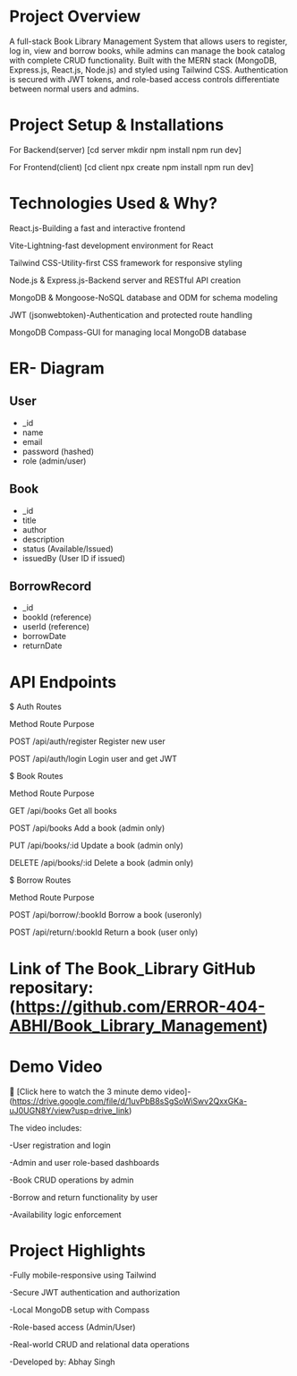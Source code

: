 # Project Overview

A full-stack Book Library Management System that allows users to register, log in, view and borrow books, while admins can manage the book catalog with complete CRUD functionality. Built with the MERN stack (MongoDB, Express.js, React.js, Node.js) and styled using Tailwind CSS. Authentication is secured with JWT tokens, and role-based access controls differentiate between normal users and admins.
# Project Setup & Installations
For Backend(server)
[cd server
mkdir
npm install
npm run dev]

For Frontend(client)
[cd client
npx create
npm install
npm run dev]

# Technologies Used & Why?

React.js-Building a fast and interactive frontend

Vite-Lightning-fast development environment for React

Tailwind CSS-Utility-first CSS framework for responsive styling

Node.js & Express.js-Backend server and RESTful API creation

MongoDB & Mongoose-NoSQL database and ODM for schema modeling

JWT (jsonwebtoken)-Authentication and protected route handling

MongoDB Compass-GUI for managing local MongoDB database

# ER- Diagram

User
----
- _id
- name
- email
- password (hashed)
- role (admin/user)

Book
----
- _id
- title
- author
- description
- status (Available/Issued)
- issuedBy (User ID if issued)

BorrowRecord
------------
- _id
- bookId (reference)
- userId (reference)
- borrowDate
- returnDate

# API Endpoints

$ Auth Routes

Method        Route               Purpose

POST      /api/auth/register   Register new user

POST      /api/auth/login     Login user and get JWT


$ Book Routes

Method        Route            Purpose

GET        /api/books      Get all books

POST       /api/books      Add a book (admin only)

PUT       /api/books/:id  Update a book (admin only)

DELETE    /api/books/:id  Delete a book (admin only)

$ Borrow Routes

Method       Route             Purpose

POST   /api/borrow/:bookId   Borrow a book (useronly)

POST  /api/return/:bookId    Return a book (user only)

# Link of The Book_Library GitHub repositary:(https://github.com/ERROR-404-ABHI/Book_Library_Management)

# Demo Video

🎥 [Click here to watch the 3 minute demo video]-(https://drive.google.com/file/d/1uvPbB8sSgSoWiSwv2QxxGKa-uJ0UGN8Y/view?usp=drive_link)

The video includes:

-User registration and login

-Admin and user role-based dashboards

-Book CRUD operations by admin

-Borrow and return functionality by user

-Availability logic enforcement

# Project Highlights

-Fully mobile-responsive using Tailwind

-Secure JWT authentication and authorization

-Local MongoDB setup with Compass

-Role-based access (Admin/User)

-Real-world CRUD and relational data operations

-Developed by: Abhay Singh
